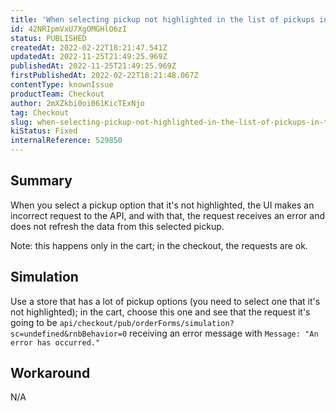```yaml
---
title: 'When selecting pickup not highlighted in the list of pickups in the cart, UI makes incorrect request to API'
id: 42NRIpmVxU7XgOMGHlO6zI
status: PUBLISHED
createdAt: 2022-02-22T18:21:47.541Z
updatedAt: 2022-11-25T21:49:25.969Z
publishedAt: 2022-11-25T21:49:25.969Z
firstPublishedAt: 2022-02-22T18:21:48.067Z
contentType: knownIssue
productTeam: Checkout
author: 2mXZkbi0oi061KicTExNjo
tag: Checkout
slug: when-selecting-pickup-not-highlighted-in-the-list-of-pickups-in-the-cart-ui-makes-incorrect-request-to-api
kiStatus: Fixed
internalReference: 529850
---
```


## Summary


When you select a pickup option that it's not highlighted, the UI makes an incorrect request to the API, and with that, the request receives an error and does not refresh the data from this selected pickup.

Note: this happens only in the cart; in the checkout, the requests are ok.



## Simulation


Use a store that has a lot of pickup options (you need to select one that it's not highlighted); in the cart, choose this one and see that the request it's going to be `api/checkout/pub/orderForms/simulation?sc=undefined&rnbBehavior=0` receiving an error message with `Message: "An error has occurred."`

##


## Workaround


N/A

